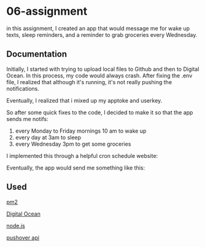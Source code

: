 # 06-assignment
in this assignment, I created an app that would message me for wake up texts, sleep reminders, and a reminder to grab groceries every Wednesday.

## Documentation
Initially, I started with trying to upload local files to Github and then to Digital Ocean. In this process, my code would always crash. After fixing the .env file, I realized that although it's running, it's not really pushing the notifications. 

Eventually, I realized that i mixed up my apptoke and userkey.


So after some quick fixes to the code, I decided to make it so that the app sends me notifs:
1. every Monday to Friday mornings 10 am to wake up
2. every day at 3am to sleep
3. every Wednesday 3pm to get some groceries

I implemented this through a helpful cron schedule website:


Eventually, the app would send me something like this:


## Used
[pm2](https://pm2.keymetrics.io/)

[Digital Ocean](https://www.digitalocean.com/)

[node.js](https://nodejs.org/en)

[pushover api](https://pushover.net/api)
